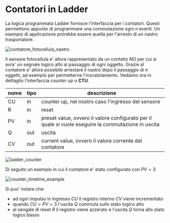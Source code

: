 # Contatori in Ladder  

La logica programmata Ladder fornisce l'interfaccia per i contatori. Questi permettono appunto di programmare una commutazione ogni $n$ eventi. Un esempio di applicazione potrebbe essere quella per l'arresto di un nastro trasportatore.  

![contatore_fotocellula_nastro](https://github.com/dennyb87/elettrotecnica-serale/assets/7195133/7fe479f8-25d3-4b92-b01a-007b5f8d8fc1)  

Il sensore fotocellula e' allora rappresentato da un contatto NO per cui si avra' un segnale logico alto al passaggio di ogni oggetto. Grazie al contatore e' allora possibile arrestare il nastro dopo il passaggio di $n$ oggetti, ad esempio per permetterne l'inscatolamento. Vediamo ora in dettaglio l'interfaccia *counter up* o **CTU**.  

| nome | tipo | descrizione                                                                                                           |
| ---- | ---- | --------------------------------------------------------------------------------------------------------------------- |
| CU   | in   | counter up, nel nostro caso l'ingresso del sensore                                                                    |
| R    | in   | reset                                                                                                                 |
| PV   | in   | preset value, ovvero il valore                   configurato per il quale si vuole eseguire la commutazione in uscita |
| Q    | out  | uscita                                                                                                                |
| CV   | out  | current value, ovvero il valore corrente del contatore                                                                |


![ladder_counter](https://github.com/dennyb87/elettrotecnica-serale/assets/7195133/305d14b0-08c1-40a9-8784-4e0ed2987bc3)  


Di seguito un esempio in cui il contatore e' stato configurato con $PV = 3$  

![counter_timeline_example](https://github.com/dennyb87/elettrotecnica-serale/assets/7195133/e1469a3d-1ac7-4439-be91-03feb51bd04b)  

Si puo' notare che:  

* ad ogni impulso in ingresso $CU$ il registro interno $CV$ viene incrementato
* quando $CU = PV = 3$ l'uscita $Q$ commuta sullo stato logico alto
* al sengale di reset $R$ il registro viene azzerato e l'uscita $Q$ torna allo stato logico basso